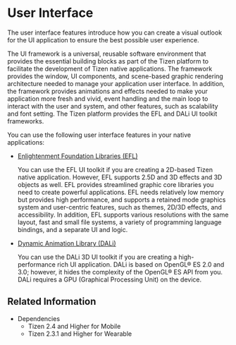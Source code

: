 # User Interface

The user interface features introduce how you can create a visual outlook for the UI application to ensure the best possible user experience.

The UI framework is a universal, reusable software environment that provides the essential building blocks as part of the Tizen platform to facilitate the development of Tizen native applications. The framework provides the window, UI components, and scene-based graphic rendering architecture needed to manage your application user interface. In addition, the framework provides animations and effects needed to make your application more fresh and vivid, event handling and the main loop to interact with the user and system, and other features, such as scalability and font setting. The Tizen platform provides the EFL and DALi UI toolkit frameworks.

You can use the following user interface features in your native applications:

- [Enlightenment Foundation Libraries (EFL)](efl/introduction-n.md)

  You can use the EFL UI toolkit if you are creating a 2D-based Tizen native application. However, EFL supports 2.5D and 3D effects and 3D objects as well. EFL provides streamlined graphic core libraries you need to create powerful applications. EFL needs relatively low memory but provides high performance, and supports a retained mode graphics system and user-centric features, such as themes, 2D/3D effects, and accessibility. In addition, EFL supports various resolutions with the same layout, fast and small file systems, a variety of programming language bindings, and a separate UI and logic.

- [Dynamic Animation Library (DALi)](dali/dali-overview.md)

  You can use the DALi 3D UI toolkit if you are creating a high-performance rich UI application. DALi is based on OpenGL&reg; ES 2.0 and 3.0; however, it hides the complexity of the OpenGL&reg; ES API from you. DALi requires a GPU (Graphical Processing Unit) on the device.

## Related Information
- Dependencies
  - Tizen 2.4 and Higher for Mobile
  - Tizen 2.3.1 and Higher for Wearable


